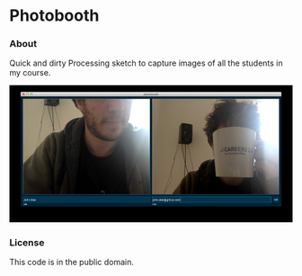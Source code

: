 Photobooth
==========

### About
Quick and dirty Processing sketch to capture images of all the students in my course. 


![screenshot](photobooth.jpg)


### License 
This code is in the public domain.